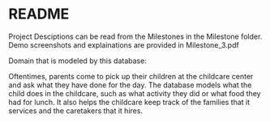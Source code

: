 # README
Project Desciptions can be read from the Milestones in the Milestone folder. Demo screenshots and explainations are provided in Milestone_3.pdf

Domain that is modeled by this database:

Oftentimes, parents come to pick up their children at the childcare center and ask what
they have done for the day. The database models what the child does in the childcare, such as
what activity they did or what food they had for lunch. It also helps the childcare keep track of
the families that it services and the caretakers that it hires.
